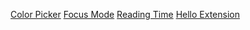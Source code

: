 [Color Picker](./Color-Picker)
[Focus Mode](./focus-mode)
[Reading Time](./reading-time)
[Hello Extension](./hello-extensions)

